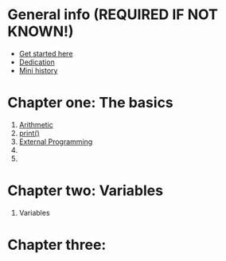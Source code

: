# General info (REQUIRED IF NOT KNOWN!)

- [Get started here](getstarted.md)
- [Dedication](dedication.md)
- [Mini history](foreward.md)

# Chapter one: The basics

1. [Arithmetic](arithmetic.md)
1. [print()](print.md)
1. [External Programming](ext_prg.md)
2. 
3. 

# Chapter two: Variables
1. Variables

# Chapter three: 